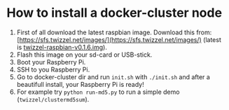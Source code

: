 # How to install a docker-cluster node

1. First of all download the latest raspbian image.
Download this from:
[https://sfs.twizzel.net/images/](https://sfs.twizzel.net/images/) (latest is [twizzel-raspbian-v0.1.6.img](https://sfs.twizzel.net/images/twizzel-raspbian-v0.1.6.tar.gz)).
2. Flash this image on your sd-card or USB-stick.
3. Boot your Raspberry Pi.
4. SSH to you Raspberry Pi.
5. Go to docker-cluster dir and run `init.sh` with `./init.sh` and after a beautifull install, your Raspberry Pi is ready!
6. For example try `python run-md5.py` to run a simple demo (`twizzel/clustermd5sum`).